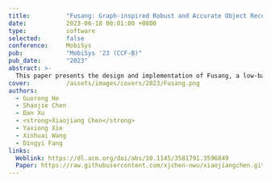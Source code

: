 ```yaml
---
title:          "Fusang: Graph-inspired Robust and Accurate Object Recognition on Commodity mmWave Devices"
date:           2023-06-18 00:01:00 +0800
type:           software
selected:       false
conference:     MobiSys
pub:            "MobiSys '23 (CCF-B)"
pub_date:       "2023"
abstract: >-
  This paper presents the design and implementation of Fusang, a low-barrier system that brings accurate and robust 3D object recognition to Commercial-Off-The-Shelf mmWave devices. The basic idea of Fusang is leveraging the large bandwidth of mmWave Radars to capture a unique set of fine-grained reflected responses generated by object shapes. Moreover, Fusang constructs two novel graph-structured features to robustly represent the reflected responses of the signal in the frequency domain and IQ domain, and carefully designs a neural network to accurately recognize objects even in different multipath scenarios. We have implemented a prototype of Fusang on a commodity mmWave Radar device. Our experiments with 24 different objects show that Fusang achieves a mean accuracy of 97% in different multipath environments. 
cover:          /assets/images/covers/2023/Fusang.png
authors:
  - Guorong He
  - Shaojie Chen
  - Dan Xu
  - <strong>Xiaojiang Chen</strong>
  - Yaxiong Xie
  - Xinhuai Wang
  - Dingyi Fang
links:
  Weblink: https://dl.acm.org/doi/abs/10.1145/3581791.3596849
  Paper: https://raw.githubusercontent.com/xjchen-nwu/xiaojiangchen.github.io/main/paper/2023/Fusang.pdf
---
```

